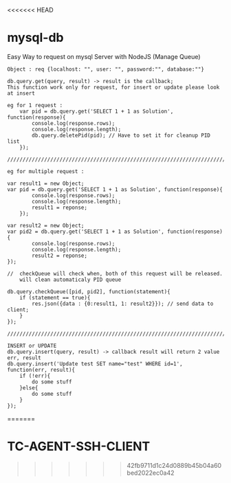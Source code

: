 <<<<<<< HEAD
# mysql-db
Easy Way to request on mysql Server with NodeJS (Manage Queue)


    Object : req {localhost: "", user: "", password:"", database:""}

    db.query.get(query, result) -> result is the callback;
    This function work only for request, for insert or update please look at insert

    eg for 1 request :
        var pid = db.query.get('SELECT 1 + 1 as Solution', function(response){
            console.log(response.rows);
            console.log(response.length);
            db.query.deletePid(pid); // Have to set it for cleanup PID list
        });

    /////////////////////////////////////////////////////////////////////////////////////////

    eg for multiple request :

    var result1 = new Object;
    var pid = db.query.get('SELECT 1 + 1 as Solution', function(response){
            console.log(response.rows);
            console.log(response.length);
            result1 = reponse;
        });

    var result2 = new Object;
    var pid2 = db.query.get('SELECT 1 + 1 as Solution', function(response){
            console.log(response.rows);
            console.log(response.length);
            result2 = reponse;
    });

    //  checkQueue will check when, both of this request will be released.
        will clean automaticaly PID queue

    db.query.checkQueue([pid, pid2], function(statement){
        if (statement == true){
            res.json({data : {0:result1, 1: result2}}); // send data to client;
        }
    });

    ////////////////////////////////////////////////////////////////////////////////////////

    INSERT or UPDATE
    db.query.insert(query, result) -> callback result will return 2 value err, result
    db.query.insert('Update test SET name="test" WHERE id=1', function(err, result){
        if (!err){
            do some stuff
        }else{
            do some stuff
        }
    });
=======
# TC-AGENT-SSH-CLIENT
>>>>>>> 42fb9711d1c24d0889b45b04a60bed2022ec0a42
